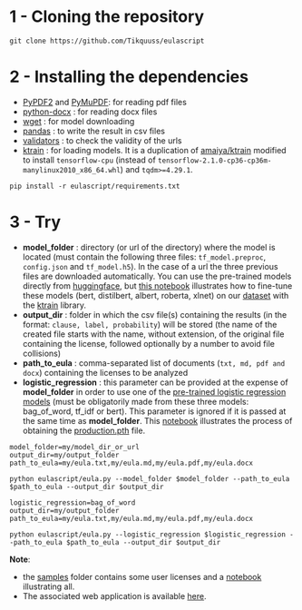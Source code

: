 # 1 - Cloning the repository
```
git clone https://github.com/Tikquuss/eulascript
```

# 2 - Installing the dependencies

* [PyPDF2](https://pypi.org/project/PyPDF2/) and [PyMuPDF](https://pypi.org/project/PyMuPDF/): for reading pdf files
* [python-docx](https://pypi.org/project/python-docx/) : for reading docx files 
* [wget](https://pypi.org/project/wget/) : for model downloading 
* [pandas](https://pandas.pydata.org/) : to write the result in csv files
* [validators](https://pypi.org/project/validators/) : to check the validity of the urls
* [ktrain](https://github.com/Tikquuss/ktrain) : for loading models. It is a duplication of [amaiya/ktrain](https://github.com/amaiya/ktrain) modified to install `tensorflow-cpu` (instead of `tensorflow-2.1.0-cp36-cp36m-manylinux2010_x86_64.whl`) and `tqdm>=4.29.1`.
```
pip install -r eulascript/requirements.txt
```

# 3 - Try

* **model_folder** : directory (or url of the directory) where the model is located (must contain the following three files: `tf_model.preproc`, `config.json` and `tf_model.h5`). In the case of a url the three previous files are downloaded automatically. You can use the pre-trained models directly from [huggingface](https://huggingface.co/transformers/), but [this notebook](samples/public-transformers_in_ktrain.ipynb) illustrates how to fine-tune these models (bert, distilbert, albert, roberta, xlnet) on our [dataset](https://drive.google.com/file/d/1eyGBYLpOPsvif0iomTBxjHtXoiY8gnLE/view?usp=sharing) with the [ktrain](https://pypi.org/project/ktrain/) library.
* **output_dir** : folder in which the csv file(s) containing the results (in the format: `clause, label, probability`) will be stored (the name of the created file starts with the name, without extension, of the original file containing the license, followed optionally by a number to avoid file collisions)
* **path_to_eula** : comma-separated list of documents (`txt, md, pdf and docx`) containing the licenses to be analyzed
* **logistic_regression** :  this parameter can be provided at the expense of **model_folder** in order to use one of the [pre-trained logistic regression models](production.pth) (must be obligatorily made from these three models: bag_of_word, tf_idf or bert). This parameter is ignored if it is passed at the same time as **model_folder**. This [notebook](samples/logistic_regression.ipynb) illustrates the process of obtaining the [production.pth](production.pth) file.

```
model_folder=my/model_dir_or_url
output_dir=my/output_folder
path_to_eula=my/eula.txt,my/eula.md,my/eula.pdf,my/eula.docx

python eulascript/eula.py --model_folder $model_folder --path_to_eula $path_to_eula --output_dir $output_dir
```

```
logistic_regression=bag_of_word
output_dir=my/output_folder
path_to_eula=my/eula.txt,my/eula.md,my/eula.pdf,my/eula.docx

python eulascript/eula.py --logistic_regression $logistic_regression --path_to_eula $path_to_eula --output_dir $output_dir
```


**Note**: 
* the [samples](samples) folder contains some user licenses and a [notebook](samples/notebook.ipynb) illustrating all. 
* The associated web application is available [here](https://eulapp.herokuapp.com/). 


